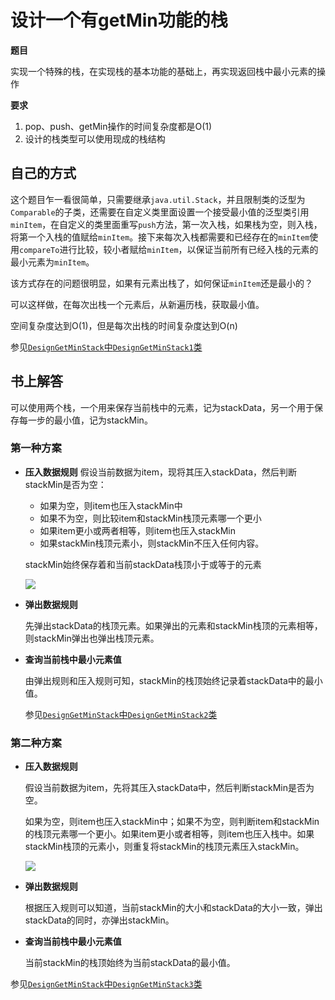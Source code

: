 # 设计一个有getMin功能的栈

**题目**

实现一个特殊的栈，在实现栈的基本功能的基础上，再实现返回栈中最小元素的操作

**要求**
1. pop、push、getMin操作的时间复杂度都是O(1)
2. 设计的栈类型可以使用现成的栈结构


## 自己的方式
   
   这个题目乍一看很简单，只需要继承`java.util.Stack`，并且限制类的泛型为`Comparable`的子类，还需要在自定义类里面设置一个接受最小值的泛型类引用`minItem`，在自定义的类里面重写`push`方法，第一次入栈，如果栈为空，则入栈，将第一个入栈的值赋给`minItem`。接下来每次入栈都需要和已经存在的`minItem`使用`compareTo`进行比较，较小者赋给`minItem`，以保证当前所有已经入栈的元素的最小元素为`minItem`。
   
   该方式存在的问题很明显，如果有元素出栈了，如何保证`minItem`还是最小的？
   
   可以这样做，在每次出栈一个元素后，从新遍历栈，获取最小值。
   
   空间复杂度达到O(1)，但是每次出栈的时间复杂度达到O(n) 
   
   参见[`DesignGetMinStack`中`DesignGetMinStack1`类](DesignGetMinStack.java)
   
   
## 书上解答

可以使用两个栈，一个用来保存当前栈中的元素，记为stackData，另一个用于保存每一步的最小值，记为stackMin。

### 第一种方案

* **压入数据规则**
    假设当前数据为item，现将其压入stackData，然后判断stackMin是否为空：
    
    * 如果为空，则item也压入stackMin中
    * 如果不为空，则比较item和stackMin栈顶元素哪一个更小
    * 如果item更小或两者相等，则item也压入stackMin
    * 如果stackMin栈顶元素小，则stackMin不压入任何内容。
    
    stackMin始终保存着和当前stackData栈顶小于或等于的元素
    
    ![](../../../../../../resources/chapter1/1-1.PNG)
    
* **弹出数据规则**

    先弹出stackData的栈顶元素。如果弹出的元素和stackMin栈顶的元素相等，则stackMin弹出也弹出栈顶元素。
    
* **查询当前栈中最小元素值**
    
    由弹出规则和压入规则可知，stackMin的栈顶始终记录着stackData中的最小值。
    
    参见[`DesignGetMinStack`中`DesignGetMinStack2`类](DesignGetMinStack.java)
    
### 第二种方案

* **压入数据规则**
    
    假设当前数据为item，先将其压入stackData中，然后判断stackMin是否为空。
    
    如果为空，则item也压入stackMin中；如果不为空，则判断item和stackMin的栈顶元素哪一个更小。如果item更小或者相等，则item也压入栈中。如果stackMin栈顶的元素小，则重复将stackMin的栈顶元素压入stackMin。
    
    ![](../../../../../../resources/chapter1/1-2.PNG)

* **弹出数据规则**
    
    根据压入规则可以知道，当前stackMin的大小和stackData的大小一致，弹出stackData的同时，亦弹出stackMin。

* **查询当前栈中最小元素值**
    
    当前stackMin的栈顶始终为当前stackData的最小值。

参见[`DesignGetMinStack`中`DesignGetMinStack3`类](DesignGetMinStack.java)


   
    



  


